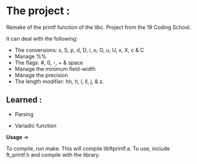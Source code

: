 # The project :

Remake of the printf function of the libc. Project from the 19 Coding School.

It can deal with the following: 

* The conversions: s, S, p, d, D, i, o, O, u, U, x, X, c & C
* Manage %%
* The flags: #, 0, -, + & space
* Manage the minimum field-width
* Manage the precision
* The length modifier: hh, h, l, ll, j, & z.

## Learned :

* Parsing

* Variadic function

**Usage** =>

To compile, run make. This will compile libftprintf.a. To use, include ft_printf.h and compile with the library.
